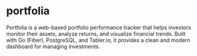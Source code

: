 # portfolia
Portfolia is a web-based portfolio performance tracker that helps investors monitor their assets, analyze returns, and visualize financial trends. Built with Go (Fiber), PostgreSQL, and Tabler.io, it provides a clean and modern dashboard for managing investments.
